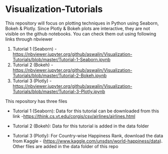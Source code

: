 # Visualization-Tutorials
This repository will focus on plotting techniques in Python using Seaborn, Bokeh &amp; Plotly. 
Since Plotly & Bokeh plots are interactive, they are not visible on the github notebooks. You can check 
them out using following links through nbviewer
1. Tutorial 1 (Seaborn) - https://nbviewer.jupyter.org/github/aswalin/Visualization-Tutorials/blob/master/Tutorial-1-Seaborn.ipynb
2. Tutorial 2 (Bokeh) - https://nbviewer.jupyter.org/github/aswalin/Visualization-Tutorials/blob/master/Tutorial-2-Bokeh.ipynb
3. Tutorial 3 (Plotly) - https://nbviewer.jupyter.org/github/aswalin/Visualization-Tutorials/blob/master/Tutorial-3-Plotly.ipynb

This repository has three files 
- Tutorial 1 (Seaborn): Data for this tutorial can be downloaded from this link -https://think.cs.vt.edu/corgis/csv/airlines/airlines.html

- Tutorial 2 (Bokeh): Data for this tutorial is added in the data folder

- Tutorial 3 (Plotly): For Country-wise Happiness Rank, download the data from Kaggle - 
(https://www.kaggle.com/unsdsn/world-happiness/data). Other files are added in the data folder of this repo



